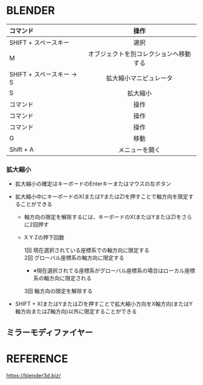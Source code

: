 # BLENDER

| コマンド | 操作 |
|:------|:--------:|
| SHIFT + スペースキー| 選択 |
| M | 	オブジェクトを別コレクションへ移動する |
| SHIFT + スペースキー -> S | 拡大縮小マニピュレータ |
| S | 拡大縮小 |
| コマンド | 操作 |
| コマンド | 操作 |
| コマンド | 操作 |
| G | 移動 |
| Shift + A | メニューを開く |






### 拡大縮小

- 拡大縮小の確定はキーボードのEnterキーまたはマウスの左ボタン
- 拡大縮小中にキーボードのX(またはYまたはZ)を押すことで軸方向を限定することができる  
    - 軸方向の限定を解除するには、キーボードのX(またはYまたはZ)をさらに2回押す

    - X Y Zの押下回数

        1回	現在選択されている座標系での軸方向に限定する  
        2回	グローバル座標系の軸方向に限定する  
        - ※現在選択されてる座標系がグローバル座標系の場合はローカル座標系の軸方向に限定される  

        3回	軸方向の限定を解除する

- SHIFT + X(またはYまたはZ)を押すことで拡大縮小方向をX軸方向(またはY軸方向またはZ軸方向)以外に限定することができる



## ミラーモディファイヤー






# REFERENCE
https://blender3d.biz/